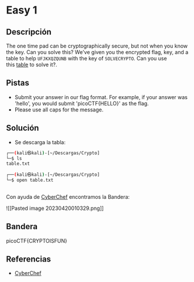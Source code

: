 # Easy 1




## Descripción
The one time pad can be cryptographically secure, but not when you know the key. Can you solve this? We've given you the encrypted flag, key, and a table to help `UFJKXQZQUNB` with the key of `SOLVECRYPTO`. Can you use this [table](https://jupiter.challenges.picoctf.org/static/1fd21547c154c678d2dab145c29f1d79/table.txt) to solve it?.

## Pistas
- Submit your answer in our flag format. For example, if your answer was 'hello', you would submit 'picoCTF{HELLO}' as the flag.
- Please use all caps for the message.

## Solución

- Se descarga la tabla:
``` bash
┌──(kali㉿kali)-[~/Descargas/Crypto]
└─$ ls
table.txt
                                                                                                                                                            
┌──(kali㉿kali)-[~/Descargas/Crypto]
└─$ open table.txt      
     
```

Con ayuda de [CyberChef](https://gchq.github.io/CyberChef/#recipe=Vigen%C3%A8re_Decode('SOLVECRYPTO')&input=VUZKS1hRWlFVTkI) encontramos la Bandera:

![[Pasted image 20230420010329.png]]

## Bandera 
picoCTF{CRYPTOISFUN}

## Referencias
- [CyberChef](https://gchq.github.io/CyberChef/#recipe=Vigen%C3%A8re_Decode('SOLVECRYPTO')&input=VUZKS1hRWlFVTkI)

